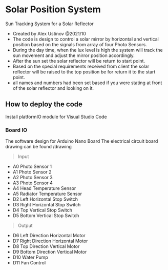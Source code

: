 # Solar Position System

Sun Tracking System for a Solar Reflector 

 * Created by Alex Ustinov @2021/10
 * The code is design to control a solar mirror by horizontal and vertical position based on the signals from array of four Photo Sensors.
 * During the day time, when the lux level is high the system will track the sun movement and adjust the mirror position accordingly.
 * After the sun set the solar reflector will be return to start point.
 * Based on the special requirements received from client the solar reflector will be raised to the top position be for return it to the start point.
 * all names and numbers had been set based if you were stating at front of the solar reflector and looking on it.

## How to deploy the code

Install platformIO module for Visual Studio Code

### Board IO

The software design for Arduino Nano Board
The electrical circuit board drawing can be found /drawing


> Input
- А0	Photo Sensor 1		
- А1    Photo Sensor 2		
- А2	Photo Sensor 3		
- А3	Photo Sensor 4		
- А4	Head Temperature Sensor 		
- А5	Radiator Temperature Sensor	
- D2	Left Horizontal Stop Switch
- D3	Right Horizontal Stop Switch
- D4	Top Vertical Stop Switch
- D5	Bottom Vertical Stop Switch

>Output
- D6	Left Direction Horizontal Motor
- D7	Right Direction Horizontal Motor
- D8	Top Direction Vertical Motor
- D9	Bottom Direction Vertical Motor
- D10	Water Pump
- D11	Fan Control

